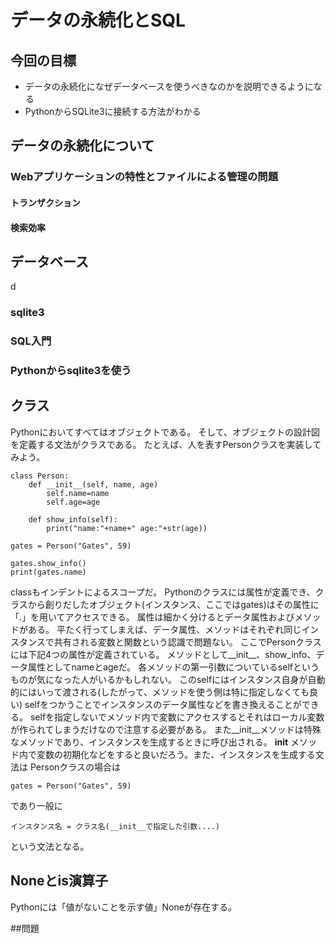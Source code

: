 # データの永続化とSQL

## 今回の目標
* データの永続化になぜデータベースを使うべきなのかを説明できるようになる
* PythonからSQLite3に接続する方法がわかる

## データの永続化について

### Webアプリケーションの特性とファイルによる管理の問題

#### トランザクション

#### 検索効率

## データベース
d
### sqlite3

### SQL入門


### Pythonからsqlite3を使う


## クラス
Pythonにおいてすべてはオブジェクトである。
そして、オブジェクトの設計図を定義する文法がクラスである。
たとえば、人を表すPersonクラスを実装してみよう。

```
class Person:
    def __init__(self, name, age)
        self.name=name
        self.age=age

    def show_info(self):
        print("name:"+name+" age:"+str(age))

gates = Person("Gates", 59)

gates.show_info()
print(gates.name)
```

classもインデントによるスコープだ。
Pythonのクラスには属性が定義でき、クラスから創りだしたオブジェクト(インスタンス、ここではgates)はその属性に「.」を用いてアクセスできる。
属性は細かく分けるとデータ属性およびメソッドがある。
平たく行ってしまえば、データ属性、メソッドはそれぞれ同じインスタンスで共有される変数と関数という認識で問題ない。
ここでPersonクラスには下記4つの属性が定義されている。
メソッドとして__init__、show_info、データ属性としてnameとageだ。
各メソッドの第一引数についているselfというものが気になった人がいるかもしれない。
このselfにはインスタンス自身が自動的にはいって渡される(したがって、メソッドを使う側は特に指定しなくても良い)
selfをつかうことでインスタンスのデータ属性などを書き換えることができる。
selfを指定しないでメソッド内で変数にアクセスするとそれはローカル変数が作られてしまうだけなので注意する必要がある。
また__init__メソッドは特殊なメソッドであり、インスタンスを生成するときに呼び出される。
__init__ メソッド内で変数の初期化などをすると良いだろう。また、インスタンスを生成する文法は
Personクラスの場合は

```
gates = Person("Gates", 59)
```

であり一般に


```
インスタンス名 = クラス名(__init__で指定した引数....)
```
という文法となる。
## Noneとis演算子
Pythonには「値がないことを示す値」Noneが存在する。




##問題
